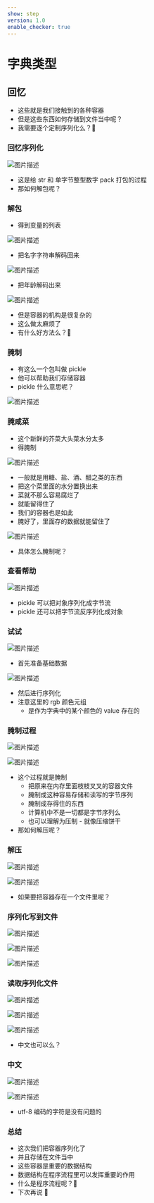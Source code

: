 ```yaml
---
show: step
version: 1.0
enable_checker: true
---
```


# 字典类型

## 回忆

- 这些就是我们接触到的各种容器
- 但是这些东西如何存储到文件当中呢？
- 我需要逐个定制序列化么？🤔

### 回忆序列化

![图片描述](https://doc.shiyanlou.com/courses/uid1190679-20211114-1636881320499)

- 这是给 str 和 单字节整型数字 pack 打包的过程
- 那如何解包呢？

### 解包

- 得到变量的列表

![图片描述](https://doc.shiyanlou.com/courses/uid1190679-20210924-1632488427657)

- 把名字字符串解码回来

![图片描述](https://doc.shiyanlou.com/courses/uid1190679-20210924-1632488530701)

- 把年龄解码出来

![图片描述](https://doc.shiyanlou.com/courses/uid1190679-20210924-1632488504622)

- 但是容器的机构是很复杂的
- 这么做太麻烦了
- 有什么好方法么？🤔

### 腌制

- 有这么一个包叫做 pickle
- 他可以帮助我们存储容器
- pickle 什么意思呢？

![图片描述](https://doc.shiyanlou.com/courses/uid1190679-20210924-1632481407196)

### 腌咸菜

- 这个新鲜的芥菜大头菜水分太多
- 得腌制

![图片描述](https://doc.shiyanlou.com/courses/uid1190679-20210924-1632481513974)

- 一般就是用糖、盐、酒、醋之类的东西
- 把这个菜里面的水分置换出来
- 菜就不那么容易腐烂了
- 就能留得住了
- 我们的容器也是如此
- 腌好了，里面存的数据就能留住了

![图片描述](https://doc.shiyanlou.com/courses/uid1190679-20210924-1632481523785)

- 具体怎么腌制呢？

### 查看帮助

![图片描述](https://doc.shiyanlou.com/courses/uid1190679-20210924-1632489038533)

- pickle 可以把对象序列化成字节流
- pickle 还可以把字节流反序列化成对象

### 试试

![图片描述](https://doc.shiyanlou.com/courses/uid1190679-20210924-1632489584647)

- 首先准备基础数据

![图片描述](https://doc.shiyanlou.com/courses/uid1190679-20210924-1632489593189)

- 然后进行序列化
- 注意这里的 rgb 颜色元组
  - 是作为字典中的某个颜色的 value 存在的

### 腌制过程

![图片描述](https://doc.shiyanlou.com/courses/uid1190679-20210924-1632489593189)

![图片描述](https://doc.shiyanlou.com/courses/uid1190679-20210924-1632489634935)

- 这个过程就是腌制
  - 把原来在内存里面枝枝叉叉的容器文件
  - 腌制成这种容易存储和读写的字节序列
  - 腌制成存得住的东西
  - 计算机中不是一切都是字节序列么
  - 也可以理解为压制 - 就像压缩饼干
- 那如何解压呢？

### 解压

![图片描述](https://doc.shiyanlou.com/courses/uid1190679-20210924-1632489649972)

![图片描述](https://doc.shiyanlou.com/courses/uid1190679-20210924-1632489709363)

- 如果要把容器存在一个文件里呢？

### 序列化写到文件

![图片描述](https://doc.shiyanlou.com/courses/uid1190679-20210924-1632489917007)

![图片描述](https://doc.shiyanlou.com/courses/uid1190679-20210924-1632489926466)

![图片描述](https://doc.shiyanlou.com/courses/uid1190679-20210924-1632489949569)

### 读取序列化文件

![图片描述](https://doc.shiyanlou.com/courses/uid1190679-20210924-1632490067908)

![图片描述](https://doc.shiyanlou.com/courses/uid1190679-20210924-1632490075191)

![图片描述](https://doc.shiyanlou.com/courses/uid1190679-20210924-1632490082125)

- 中文也可以么？

### 中文

![图片描述](https://doc.shiyanlou.com/courses/uid1190679-20210924-1632490260339)

![图片描述](https://doc.shiyanlou.com/courses/uid1190679-20210924-1632490302212)

- utf-8 编码的字符是没有问题的

### 总结

- 这次我们把容器序列化了
- 并且存储在文件当中
- 这些容器是重要的数据结构
- 数据结构在程序流程里可以发挥重要的作用
- 什么是程序流程呢？🤔
- 下次再说 👋
